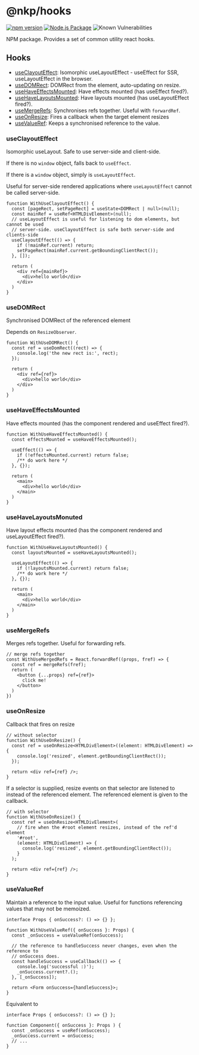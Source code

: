 # @nkp/hooks

[![npm version](https://badge.fury.io/js/%40nkp%2Fcolor.svg)](https://www.npmjs.com/package/@nkp/hooks)
[![Node.js Package](https://github.com/nickkelly1/nkp-hooks/actions/workflows/release.yml/badge.svg)](https://github.com/nickkelly1/nkp-hooks/actions/workflows/release.yml)
![Known Vulnerabilities](https://snyk.io/test/github/nickkelly1/nkp-hooks/badge.svg)

NPM package. Provides a set of common utility react hooks.

## Hooks

- [useClayoutEffect](###useClayoutEffect): Isomorphic useLayoutEffect - useEffect for SSR, useLayoutEffect in the browser.
- [useDOMRect](###useDOMRect): DOMRect from the element, auto-updating on resize.
- [useHaveEffectsMounted](###useHaveEffectsMounted): Have effects mounted (has useEffect fired?).
- [useHaveLayoutsMounted](###useHaveLayoutsMounted): Have layouts mounted (has useLayoutEffect fired?).
- [useMergeRefs](###useMergeRefs): Synchronises refs together. Useful with `forwardRef`.
- [useOnResize](###useOnResize): Fires a callback when the target element resizes
- [useValueRef](###useValueRef): Keeps a synchronised reference to the value.

### useClayoutEffect

Isomorphic useLayout. Safe to use server-side and client-side.

If there is no `window` object, falls back to `useEffect`.

If there is a `window` object, simply is `useLayoutEffect`.

Useful for server-side rendered applications where `useLayoutEffect` cannot be called server-side.

```tsx
function WithUseClayoutEffect() {
  const [pageRect, setPageRect] = useState<DOMRect | null>(null);
  const mainRef = useRef<HTMLDivElement>(null);
  // useLayoutEffect is useful for listening to dom elements, but cannot be used
  // server-side. useClayoutEffect is safe both server-side and clients-side
  useClayoutEffect(() => {
    if (!mainRef.current) return;
    setPageRect(mainRef.current.getBoundingClientRect());
  }, []);

  return (
    <div ref={mainRef}>
      <div>hello world</div>
    </div>
  )
}
```

### useDOMRect

Synchronised DOMRect of the referenced element

Depends on `ResizeObserver`.

```tsx
function WithUseDOMRect() {
  const ref = useDomRect((rect) => {
    console.log('the new rect is:', rect);
  });

  return (
    <div ref={ref}>
      <div>hello world</div>
    </div>
  )
}
```

### useHaveEffectsMounted

Have effects mounted (has the component rendered and useEffect fired?).

```tsx
function WithUseHaveEffectsMounted() {
  const effectsMounted = useHaveEffectsMounted();

  useEffect(() => {
    if (!effectsMounted.current) return false;
    /** do work here */
  }, {});

  return (
    <main>
      <div>hello world</div>
    </main>
  )
}
```

### useHaveLayoutsMonuted

Have layout effects mounted (has the component rendered and useLayoutEffect fired?).

```tsx
function WithUseHaveLayoutsMounted() {
  const layoutsMounted = useHaveLayoutsMounted();

  useLayoutEffect(() => {
    if (!layoutsMounted.current) return false;
    /** do work here */
  }, {});

  return (
    <main>
      <div>hello world</div>
    </main>
  )
}
```

### useMergeRefs

Merges refs together. Useful for forwarding refs.

```tsx
// merge refs together
const WithUseMergedRefs = React.forwardRef((props, fref) => {
  const ref = mergeRefs(fref);
  return (
    <button {...props} ref={ref}>
      click me!
    </button>
  )
})
```

### useOnResize

Callback that fires on resize

```tsx
// without selector
function WithUseOnResize() {
  const ref = useOnResize<HTMLDivElement>((element: HTMLDivElement) => {
    console.log('resized', element.getBoundingClientRect());
  });

  return <div ref={ref} />;
}
```

If a selector is supplied, resize events on that selector are listened to instead of the referenced element. The referenced element is given to the callback.

```tsx
// with selector
function WithUseOnResize() {
  const ref = useOnResize<HTMLDivElement>(
    // fire when the #root element resizes, instead of the ref'd element
    '#root',
    (element: HTMLDivElement) => {
      console.log('resized', element.getBoundingClientRect());
    }
  );

  return <div ref={ref} />;
}
```

### useValueRef

Maintain a reference to the input value. Useful for functions referencing values that may not be memoized.

```tsx
interface Props { onSuccess?: () => {} };

function WithUseValueRef({ onSuccess }: Props) {
  const _onSuccess = useValueRef(onSuccess);

  // the reference to handleSuccess never changes, even when the reference to
  // onSuccess does.
  const handleSuccess = useCallback(() => {
    console.log('successful :)');
    _onSuccess.current?.();
  }, [_onSuccess]);

  return <Form onSuccess={handleSuccess}>;
}
```

Equivalent to

```tsx
interface Props { onSuccess?: () => {} };

function Component({ onSuccess }: Props ) {
  const _onSuccess = useRef(onSuccess);
  _onSuccess.current = onSuccess;
  // ...
}
```

